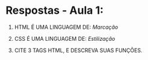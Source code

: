 # Respostas - Aula 1:

1. HTML É UMA LINGUAGEM DE: _*Marcação*_

2. CSS É UMA LINGUAGEM DE: _*Estilização*_

3. CITE 3 TAGS HTML, E DESCREVA SUAS FUNÇÕES.

